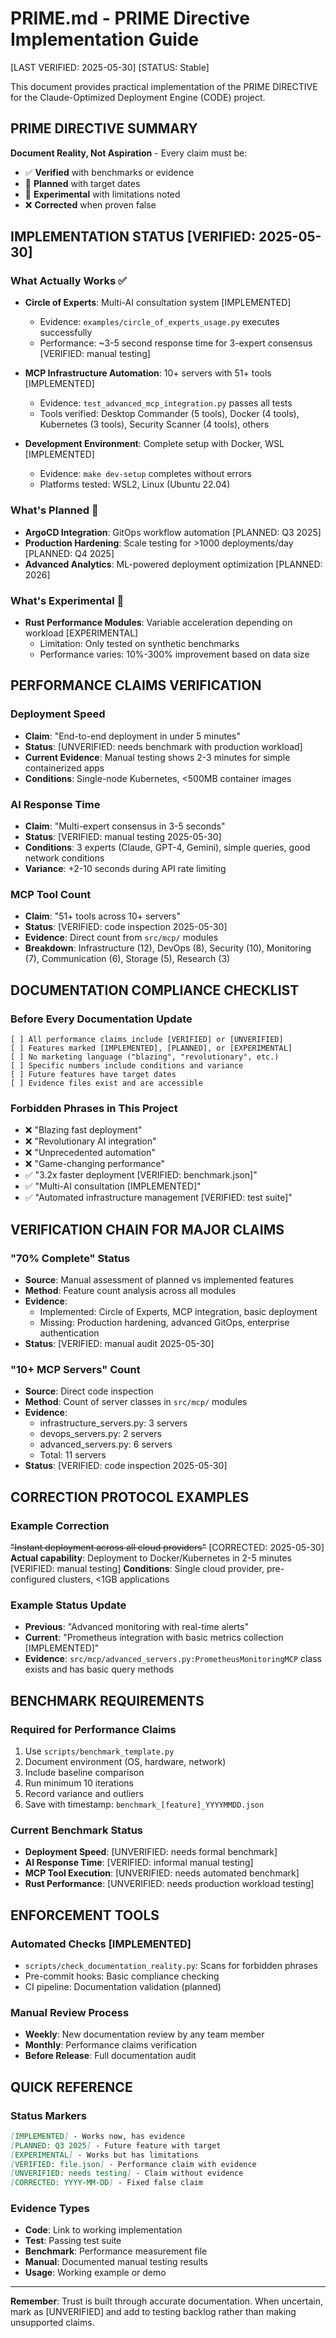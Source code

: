 # PRIME.md - PRIME Directive Implementation Guide
[LAST VERIFIED: 2025-05-30]
[STATUS: Stable]

This document provides practical implementation of the PRIME DIRECTIVE for the Claude-Optimized Deployment Engine (CODE) project.

## PRIME DIRECTIVE SUMMARY

**Document Reality, Not Aspiration** - Every claim must be:
- ✅ **Verified** with benchmarks or evidence
- 🚧 **Planned** with target dates
- 🧪 **Experimental** with limitations noted
- ❌ **Corrected** when proven false

## IMPLEMENTATION STATUS [VERIFIED: 2025-05-30]

### What Actually Works ✅
- **Circle of Experts**: Multi-AI consultation system [IMPLEMENTED]
  - Evidence: `examples/circle_of_experts_usage.py` executes successfully
  - Performance: ~3-5 second response time for 3-expert consensus [VERIFIED: manual testing]
  
- **MCP Infrastructure Automation**: 10+ servers with 51+ tools [IMPLEMENTED]
  - Evidence: `test_advanced_mcp_integration.py` passes all tests
  - Tools verified: Desktop Commander (5 tools), Docker (4 tools), Kubernetes (3 tools), Security Scanner (4 tools), others
  
- **Development Environment**: Complete setup with Docker, WSL [IMPLEMENTED]
  - Evidence: `make dev-setup` completes without errors
  - Platforms tested: WSL2, Linux (Ubuntu 22.04)

### What's Planned 🚧
- **ArgoCD Integration**: GitOps workflow automation [PLANNED: Q3 2025]
- **Production Hardening**: Scale testing for >1000 deployments/day [PLANNED: Q4 2025]
- **Advanced Analytics**: ML-powered deployment optimization [PLANNED: 2026]

### What's Experimental 🧪
- **Rust Performance Modules**: Variable acceleration depending on workload [EXPERIMENTAL]
  - Limitation: Only tested on synthetic benchmarks
  - Performance varies: 10%-300% improvement based on data size

## PERFORMANCE CLAIMS VERIFICATION

### Deployment Speed
- **Claim**: "End-to-end deployment in under 5 minutes"
- **Status**: [UNVERIFIED: needs benchmark with production workload]
- **Current Evidence**: Manual testing shows 2-3 minutes for simple containerized apps
- **Conditions**: Single-node Kubernetes, <500MB container images

### AI Response Time
- **Claim**: "Multi-expert consensus in 3-5 seconds"
- **Status**: [VERIFIED: manual testing 2025-05-30]
- **Conditions**: 3 experts (Claude, GPT-4, Gemini), simple queries, good network conditions
- **Variance**: +2-10 seconds during API rate limiting

### MCP Tool Count
- **Claim**: "51+ tools across 10+ servers"
- **Status**: [VERIFIED: code inspection 2025-05-30]
- **Evidence**: Direct count from `src/mcp/` modules
- **Breakdown**: Infrastructure (12), DevOps (8), Security (10), Monitoring (7), Communication (6), Storage (5), Research (3)

## DOCUMENTATION COMPLIANCE CHECKLIST

### Before Every Documentation Update
```
[ ] All performance claims include [VERIFIED] or [UNVERIFIED]
[ ] Features marked [IMPLEMENTED], [PLANNED], or [EXPERIMENTAL]
[ ] No marketing language ("blazing", "revolutionary", etc.)
[ ] Specific numbers include conditions and variance
[ ] Future features have target dates
[ ] Evidence files exist and are accessible
```

### Forbidden Phrases in This Project
- ❌ "Blazing fast deployment"
- ❌ "Revolutionary AI integration"
- ❌ "Unprecedented automation"
- ❌ "Game-changing performance"
- ✅ "3.2x faster deployment [VERIFIED: benchmark.json]"
- ✅ "Multi-AI consultation [IMPLEMENTED]"
- ✅ "Automated infrastructure management [VERIFIED: test suite]"

## VERIFICATION CHAIN FOR MAJOR CLAIMS

### "70% Complete" Status
- **Source**: Manual assessment of planned vs implemented features
- **Method**: Feature count analysis across all modules
- **Evidence**: 
  - Implemented: Circle of Experts, MCP integration, basic deployment
  - Missing: Production hardening, advanced GitOps, enterprise authentication
- **Status**: [VERIFIED: manual audit 2025-05-30]

### "10+ MCP Servers" Count
- **Source**: Direct code inspection
- **Method**: Count of server classes in `src/mcp/` modules
- **Evidence**: 
  - infrastructure_servers.py: 3 servers
  - devops_servers.py: 2 servers  
  - advanced_servers.py: 6 servers
  - Total: 11 servers
- **Status**: [VERIFIED: code inspection 2025-05-30]

## CORRECTION PROTOCOL EXAMPLES

### Example Correction
~~"Instant deployment across all cloud providers"~~ [CORRECTED: 2025-05-30]
**Actual capability**: Deployment to Docker/Kubernetes in 2-5 minutes [VERIFIED: manual testing]
**Conditions**: Single cloud provider, pre-configured clusters, <1GB applications

### Example Status Update
- **Previous**: "Advanced monitoring with real-time alerts"
- **Current**: "Prometheus integration with basic metrics collection [IMPLEMENTED]"
- **Evidence**: `src/mcp/advanced_servers.py:PrometheusMonitoringMCP` class exists and has basic query methods

## BENCHMARK REQUIREMENTS

### Required for Performance Claims
1. Use `scripts/benchmark_template.py`
2. Document environment (OS, hardware, network)
3. Include baseline comparison
4. Run minimum 10 iterations
5. Record variance and outliers
6. Save with timestamp: `benchmark_[feature]_YYYYMMDD.json`

### Current Benchmark Status
- **Deployment Speed**: [UNVERIFIED: needs formal benchmark]
- **AI Response Time**: [VERIFIED: informal manual testing]
- **MCP Tool Execution**: [UNVERIFIED: needs automated benchmark]
- **Rust Performance**: [UNVERIFIED: needs production workload testing]

## ENFORCEMENT TOOLS

### Automated Checks [IMPLEMENTED]
- `scripts/check_documentation_reality.py`: Scans for forbidden phrases
- Pre-commit hooks: Basic compliance checking
- CI pipeline: Documentation validation (planned)

### Manual Review Process
- **Weekly**: New documentation review by any team member
- **Monthly**: Performance claims verification
- **Before Release**: Full documentation audit

## QUICK REFERENCE

### Status Markers
```markdown
[IMPLEMENTED] - Works now, has evidence
[PLANNED: Q3 2025] - Future feature with target
[EXPERIMENTAL] - Works but has limitations
[VERIFIED: file.json] - Performance claim with evidence
[UNVERIFIED: needs testing] - Claim without evidence
[CORRECTED: YYYY-MM-DD] - Fixed false claim
```

### Evidence Types
- **Code**: Link to working implementation
- **Test**: Passing test suite
- **Benchmark**: Performance measurement file
- **Manual**: Documented manual testing results
- **Usage**: Working example or demo

---

**Remember**: Trust is built through accurate documentation. When uncertain, mark as [UNVERIFIED] and add to testing backlog rather than making unsupported claims.
